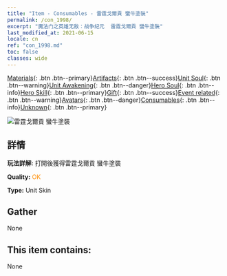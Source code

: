 ```yaml
---
title: "Item - Consumables - 雷霆戈爾貢 蠻牛塗裝"
permalink: /con_1998/
excerpt: "魔法门之英雄无敌：战争纪元  雷霆戈爾貢 蠻牛塗裝"
last_modified_at: 2021-06-15
locale: cn
ref: "con_1998.md"
toc: false
classes: wide
---
```

 [Materials](/ItemsCN/){: .btn .btn--primary}[Artifacts](/ItemsCN/Artifacts/){: .btn .btn--success}[Unit Soul](/ItemsCN/UnitSoul/){: .btn .btn--warning}[Unit Awakening](/ItemsCN/UnitAwakening/){: .btn .btn--danger}[Hero Soul](/ItemsCN/HeroSoul/){: .btn .btn--info}[Hero Skill](/ItemsCN/HeroSkill/){: .btn .btn--primary}[Gift](/ItemsCN/Gift/){: .btn .btn--success}[Event related](/ItemsCN/Events/){: .btn .btn--warning}[Avatars](/ItemsCN/Avatars/){: .btn .btn--danger}[Consumables](/ItemsCN/Consumables/){: .btn .btn--info}[Unknown](/ItemsCN/Unknown/){: .btn .btn--primary}

 ![雷霆戈爾貢 蠻牛塗裝](/images/u/ti_manniupifu.jpg)

## 詳情
 **玩法詳解:** 打開後獲得雷霆戈爾貢 蠻牛塗裝

 **Quality:** <span style="color: #FF8C00">OK</span>

 **Type:** Unit Skin

## Gather

  None

## This item contains:

  None

